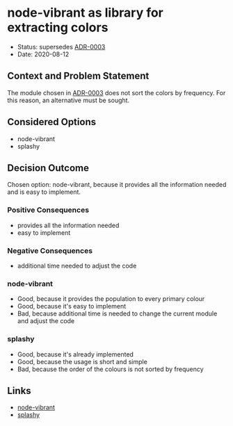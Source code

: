 # node-vibrant as library for extracting colors

* Status: supersedes [ADR-0003](0003-image-manipulation.md)
* Date: 2020-08-12

## Context and Problem Statement

The module chosen in [ADR-0003](0003-image-manipulation.md) does not sort the colors by frequency. For this reason, an alternative must be sought.

## Considered Options

* node-vibrant
* splashy

## Decision Outcome

Chosen option: node-vibrant, because it provides all the information needed and is easy to implement.

### Positive Consequences

* provides all the information needed
* easy to implement

### Negative Consequences

* additional time needed to adjust the code

### node-vibrant

* Good, because it provides the population to every primary colour
* Good, because it's easy to implement
* Bad, because additional time is needed to change the current module and adjust the code

### splashy

* Good, because it's already implemented
* Good, because the usage is short and simple
* Bad, because the order of the colours is not sorted by frequency

## Links

* [node-vibrant](https://www.npmjs.com/package/node-vibrant)
* [splashy](https://www.npmjs.com/package/splashy)
